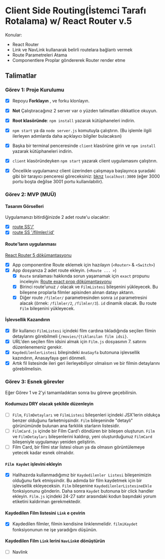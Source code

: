 # Client Side Routing(İstemci Tarafı Rotalama) w/ React Router v.5

Konular:

- React Router
- Link ve NavLink kullanarak belirli routelara bağlantı vermek
- Route Parametreleri Atama
- Componentlere Proplar göndererek Router render etme

## Talimatlar

### Görev 1: Proje Kurulumu

- [x] Repoyu **Forklayın** , ve forku klonlayın.
- [x] **Not** Çalıştıracağınız 2 server var o yüzden talimatları dikkatlice okuyun.
- [x] **Root klasöründe**: `npm install` yazarak kütüphaneleri indirin.
- [x] `npm start` ya da `node server.js` komutuyla çalıştırın. (Bu işlemle ilgili ilerleyen adımlarda daha açıklayıcı bilgiler bulacaksın)
- [x] Başka bir terminal penceresinde `client` klasörüne girin ve `npm install` yazarak kütüphaneleri indirin.
- [x] `client` klasöründeyken `npm start` yazarak client uygulamasını çalıştırın.

- [x] Öncelikle uygulamanız client üzerinden çalışmaya başlayınca şuradaki gibi bir tarayıcı penceresi göreceksiniz: [bknz](./Assets/filmler-anasayfa.png) `localhost:3000` (eğer 3000 portu boşta değilse 3001 portu kullanılabilir).

### Görev 2: MVP (MUÜ)

#### Tasarım Görselleri

Uygulamanızı bitirdiğinizde 2 adet route'u olacaktır:

- [x] [route SS'/'](./Assets/ilk-route.png)
- [x] [route SS '/filmler/:id'](./Assets/ikinci-route.png)

#### Route'ların uygulanması

[React Router 5 dökümantasyonu](https://v5.reactrouter.com/web/guides/quick-start)

- [x] App componentine Route eklemek için hazılayın (`<Router>` & `<Switch>`)
- [x] App dosyanıza 2 adet route ekleyin. (`<Route ... >`)
  - [x] `Route` sıralaması hakkında sorun yaşamamak için `exact` propunu inceleyin: [Route exact prop dökümantasyonu](https://v5.reactrouter.com/web/api/Route/exact-bool)
  - [x] Birinci route'unuz `/` olacak ve `FilmListesi` bileşenini yükleyecek. Bu bileşene proplarla filmler apisinden alınan datayı aktarın.
  - [x] Diğer route `/filmler/` parametresinden sonra `id` parametresini alacak (örnek: `/filmler/2`, `/filmler/3`). `id` dinamik olacak. Bu route `Film` bileşenini yükleyecek.

#### İşlevsellik Kazandırın

- [x] Bir kullanıcı `FilmListesi` içindeki film cardına tıkladığında seçilen filmin detaylarını görebilmeli {`/movies/{tıklanılan film idsi}`.
- [x] URL'den seçilen film idsini almak için `Film.js` dosyasının 7. satırını düzenlenemeniz gerekir.
- [x] `KaydedilenlerListesi` bileşindeki `AnaSayfa` butonuna işlevsellik kazındırın, Anasayfaya geri dönmeli.
- [x] Artık fil listesinde ileri geri ilerleyebiliyor olmalısın ve bir filmin detaylarını görebilmelisin.

### Görev 3: Esnek görevler

Eğer Görev 1 ve 2'yi tamamladıktan sonra bu göreve geçebilirsin.

#### Kodumuzu DRY olacak şekilde düzenleyin

- [ ] `Film`, `FilmDetayları` ve `FilmListesi` bileşenleri içindeki JSX'lerin oldukça benzer olduğunu farketmişsindir. `Film` bileşeninde "detaylı" görünümünde bulunan ana farklılık starların listesidir.
- [ ] `FilmCard.js` içinde bir Film Card'ı döndüren bir bileşen oluşturun. `Film` ve `FilmDetayları` bileşenlerini kaldırıp, yeni oluşturduğunuz `FilmCard` bileşeniyle uygulamayı yeniden geliştirin.
- [ ] Film Card, bir filmi star listesi olsun ya da olmasın görüntülemeye yetecek kadar esnek olmalıdır.

#### `Film Kaydet` işlevini ekleyin

- [x] Halihazırda kullanmadığımız bir `Kaydedilenler Listesi` bileşenimizin olduğunu fark etmişsindir. Bu adımda bir film kaydetmek için bir işlevsellik ekleyeceksin. `Film` bileşenine `KaydedilenlerListesineEkle` fonksiyonunu gönderin. Daha sonra `Kaydet` butonuna bir click handler ekleyin. `Film.js` içindeki 24-27 satır arasındaki kodun başındaki yorum etiketini kaldırman gerekmektedir.

#### Kaydedilen Film listesini `Link` e çevirin

- [x] Kaydedilen filmler, filmin kendisine linklenmelidir. `filmiKaydet` fonksiyonunun ne işe yaradığını düşünün.

#### Kaydedilen Film `Link` lerini `NavLink`e dönüştürün

- [ ] Navlink

